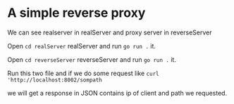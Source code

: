 # A simple reverse proxy

We can see realserver in realServer and proxy server in reverseServer

Open `cd realServer` realServer and run `go run .` it.

Open `cd reverseServer` reverseServer and run `go run .` it.

Run this two file and if we do some request like `curl 'http://localhost:8002/sompath`

we will get a response in JSON contains ip of client and path we requested.
